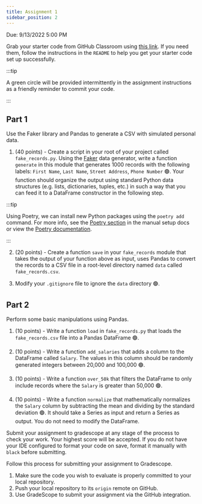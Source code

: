 ```yaml
---
title: Assignment 1
sidebar_position: 2
---
```


Due: 9/13/2022 5:00 PM

Grab your starter code from GitHub Classroom using [this link](https://classroom.github.com/a/XxyXydik). If you need them, follow the instructions in the `README` to help you get your starter code set up successfully.

:::tip

A green circle will be provided intermittently in the assignment instructions as a friendly reminder to commit your code.

:::

## Part 1

Use the Faker library and Pandas to generate a CSV with simulated personal data.

1. (40 points) - Create a script in your root of your project called `fake_records.py`. Using the [Faker](https://faker.readthedocs.io/en/master/index.html) data generator, write a function `generate` in this module that generates 1000 records with the following labels: `First Name`, `Last Name`, `Street Address`, `Phone Number` 🟢. Your function should organize the output using standard Python data structures (e.g. lists, dictionaries, tuples, etc.) in such a way that you can feed it to a DataFrame constructor in the following step.

 :::tip

 Using Poetry, we can install new Python packages using the `poetry add` command. For more info, see the [Poetry section](/resources/dev-env/manual#poetry) in the manual setup docs or view the [Poetry documentation](https://python-poetry.org/docs/basic-usage/).

 :::

2. (20 points) - Create a function `save` in your `fake_records` module that takes the output of your function above as input, uses Pandas to convert the records to a CSV file in a root-level directory named `data` called `fake_records.csv`.

3. Modify your `.gitignore` file to ignore the `data` directory 🟢.

## Part 2
Perform some basic manipulations using Pandas.

1. (10 points) - Write a function `load` in `fake_records.py` that loads the `fake_records.csv` file into a Pandas DataFrame 🟢.

2. (10 points) - Write a function `add_salaries` that adds a column to the DataFrame called `Salary`. The values in this column should be randomly generated integers between 20,000 and 100,000 🟢.

3. (10 points) - Write a function `over_50k` that filters the DataFrame to only include records where the `Salary` is greater than 50,000 🟢.

4. (10 points) - Write a function `normalize` that mathematically normalizes the `Salary` column by subtracting the mean and dividing by the standard deviation 🟢. It should take a Series as input and return a Series as output. You do not need to modify the DataFrame.

Submit your assignment to gradescope at any stage of the process to check your work. Your highest score will be accepted. If you do not have your IDE configured to format your code on save, format it manually with `black` before submitting.

Follow this process for submitting your assignment to Gradescope.

1. Make sure the code you wish to evaluate is properly committed to your local repository.
2. Push your local repository to its `origin` remote on GitHub.
3. Use GradeScope to submit your assignment via the GitHub integration.